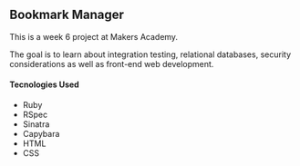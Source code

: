Bookmark Manager
-----------------
This is a week 6 project at Makers Academy.

The goal is to learn about integration testing, relational databases, security considerations as well as front-end web development.

#### Tecnologies Used
+ Ruby
+ RSpec
+ Sinatra
+ Capybara
+ HTML
+ CSS 
